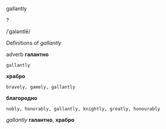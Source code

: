 gallantly

?

/ˈɡaləntlē/

Definitions of _gallantly_

adverb
**галантно**

    gallantly
**храбро**

    bravely, gamely, gallantly
**благородно**

    nobly, honorably, gallantly, knightly, greatly, honourably

_gallantly_
**галантно**, **храбро**